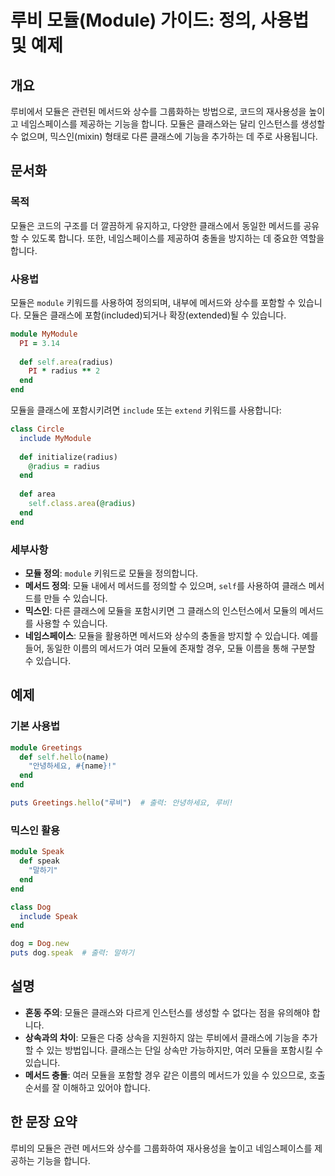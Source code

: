 <!--
Meta Description: # 루비 모듈(Module) 가이드: 정의, 사용법 및 예제 ## 개요 루비에서 모듈은 관련된 메서드와 상수를 그룹화하는 방법으로, 코드의 재사용성을 높이고 네임스페이스를 제공하는 기능을 합니다. 모듈은 클래스와는 달리 인스턴스를 생성할 수 없으며, 믹스인(mixin)...
Meta Keywords: end, 모듈은, 있습니다, module, 합니다
-->

# 루비 모듈(Module) 가이드: 정의, 사용법 및 예제

## 개요
루비에서 모듈은 관련된 메서드와 상수를 그룹화하는 방법으로, 코드의 재사용성을 높이고 네임스페이스를 제공하는 기능을 합니다. 모듈은 클래스와는 달리 인스턴스를 생성할 수 없으며, 믹스인(mixin) 형태로 다른 클래스에 기능을 추가하는 데 주로 사용됩니다.

## 문서화

### 목적
모듈은 코드의 구조를 더 깔끔하게 유지하고, 다양한 클래스에서 동일한 메서드를 공유할 수 있도록 합니다. 또한, 네임스페이스를 제공하여 충돌을 방지하는 데 중요한 역할을 합니다.

### 사용법
모듈은 `module` 키워드를 사용하여 정의되며, 내부에 메서드와 상수를 포함할 수 있습니다. 모듈은 클래스에 포함(included)되거나 확장(extended)될 수 있습니다.

```ruby
module MyModule
  PI = 3.14
  
  def self.area(radius)
    PI * radius ** 2
  end
end
```

모듈을 클래스에 포함시키려면 `include` 또는 `extend` 키워드를 사용합니다:

```ruby
class Circle
  include MyModule
  
  def initialize(radius)
    @radius = radius
  end
  
  def area
    self.class.area(@radius)
  end
end
```

### 세부사항
- **모듈 정의**: `module` 키워드로 모듈을 정의합니다.
- **메서드 정의**: 모듈 내에서 메서드를 정의할 수 있으며, `self`를 사용하여 클래스 메서드를 만들 수 있습니다.
- **믹스인**: 다른 클래스에 모듈을 포함시키면 그 클래스의 인스턴스에서 모듈의 메서드를 사용할 수 있습니다.
- **네임스페이스**: 모듈을 활용하면 메서드와 상수의 충돌을 방지할 수 있습니다. 예를 들어, 동일한 이름의 메서드가 여러 모듈에 존재할 경우, 모듈 이름을 통해 구분할 수 있습니다.

## 예제

### 기본 사용법
```ruby
module Greetings
  def self.hello(name)
    "안녕하세요, #{name}!"
  end
end

puts Greetings.hello("루비")  # 출력: 안녕하세요, 루비!
```

### 믹스인 활용
```ruby
module Speak
  def speak
    "말하기"
  end
end

class Dog
  include Speak
end

dog = Dog.new
puts dog.speak  # 출력: 말하기
```

## 설명
- **혼동 주의**: 모듈은 클래스와 다르게 인스턴스를 생성할 수 없다는 점을 유의해야 합니다.
- **상속과의 차이**: 모듈은 다중 상속을 지원하지 않는 루비에서 클래스에 기능을 추가할 수 있는 방법입니다. 클래스는 단일 상속만 가능하지만, 여러 모듈을 포함시킬 수 있습니다.
- **메서드 충돌**: 여러 모듈을 포함할 경우 같은 이름의 메서드가 있을 수 있으므로, 호출 순서를 잘 이해하고 있어야 합니다.

## 한 문장 요약
루비의 모듈은 관련 메서드와 상수를 그룹화하여 재사용성을 높이고 네임스페이스를 제공하는 기능을 합니다.